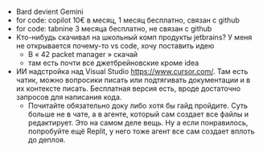 * Bard devient Gemini
* for code: copilot 10€ в месяц, 1 месяц бесплатно, связан с github  
* for code: tabnine 3 месяца бесплатно, не связан с github
* Кто-нибудь скачивал на школьный комп продукты jetbrains? У меня не открывается почему-то vs code, хочу поставить идею
  + В « 42 packet manager » скачай
  + там есть почти все джетбрейновские кроме idea
* ИИ надстройка над Visual Studio https://www.cursor.com/. Там есть чатик, можно вопросики писать или подтягивать документации и в их контексте писать. Бесплатная версия есть, вроде достаточно запросов для написания кода.
  + Почитайте обязательно доку либо хотя бы гайд пройдите. Суть больше не в чате, а в агенте, который сам создает все файлы и редактирует. Это на самом деле вещь. Ну а если понравилось, попробуйте ещё Replit, у него тоже агент все сам создает вплоть до деплоя.
